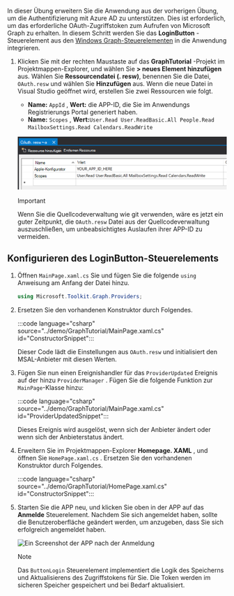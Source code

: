 <!-- markdownlint-disable MD002 MD041 -->

In dieser Übung erweitern Sie die Anwendung aus der vorherigen Übung, um die Authentifizierung mit Azure AD zu unterstützen. Dies ist erforderlich, um das erforderliche OAuth-Zugriffstoken zum Aufrufen von Microsoft Graph zu erhalten. In diesem Schritt werden Sie das **LoginButton** -Steuerelement aus den [Windows Graph-Steuerelementen](https://github.com/windows-toolkit/Graph-Controls) in die Anwendung integrieren.

1. Klicken Sie mit der rechten Maustaste auf das **GraphTutorial** -Projekt im Projektmappen-Explorer, und wählen Sie **> neues Element hinzufügen** aus. Wählen Sie **Ressourcendatei (. resw)**, benennen Sie die Datei, `OAuth.resw` und wählen Sie **Hinzufügen** aus. Wenn die neue Datei in Visual Studio geöffnet wird, erstellen Sie zwei Ressourcen wie folgt.

    - **Name:** `AppId` , **Wert:** die APP-ID, die Sie im Anwendungs Registrierungs Portal generiert haben.
    - **Name:** `Scopes` , **Wert:**`User.Read User.ReadBasic.All People.Read MailboxSettings.Read Calendars.ReadWrite`

    ![Ein Screenshot der Datei OAuth. resw im Visual Studio-Editor](./images/edit-resources-01.png)

    > [!IMPORTANT]
    > Wenn Sie die Quellcodeverwaltung wie git verwenden, wäre es jetzt ein guter Zeitpunkt, die `OAuth.resw` Datei aus der Quellcodeverwaltung auszuschließen, um unbeabsichtigtes Auslaufen ihrer APP-ID zu vermeiden.

## <a name="configure-the-loginbutton-control"></a>Konfigurieren des LoginButton-Steuerelements

1. Öffnen `MainPage.xaml.cs` Sie und fügen Sie die folgende `using` Anweisung am Anfang der Datei hinzu.

    ```csharp
    using Microsoft.Toolkit.Graph.Providers;
    ```

1. Ersetzen Sie den vorhandenen Konstruktor durch Folgendes.

    :::code language="csharp" source="../demo/GraphTutorial/MainPage.xaml.cs" id="ConstructorSnippet":::

    Dieser Code lädt die Einstellungen aus `OAuth.resw` und initialisiert den MSAL-Anbieter mit diesen Werten.

1. Fügen Sie nun einen Ereignishandler für das `ProviderUpdated` Ereignis auf der hinzu `ProviderManager` . Fügen Sie die folgende Funktion zur `MainPage`-Klasse hinzu:

    :::code language="csharp" source="../demo/GraphTutorial/MainPage.xaml.cs" id="ProviderUpdatedSnippet":::

    Dieses Ereignis wird ausgelöst, wenn sich der Anbieter ändert oder wenn sich der Anbieterstatus ändert.

1. Erweitern Sie im Projektmappen-Explorer **Homepage. XAML** , und öffnen Sie `HomePage.xaml.cs` . Ersetzen Sie den vorhandenen Konstruktor durch Folgendes.

    :::code language="csharp" source="../demo/GraphTutorial/HomePage.xaml.cs" id="ConstructorSnippet":::

1. Starten Sie die APP neu, und klicken Sie oben in der APP auf das **Anmelde** Steuerelement. Nachdem Sie sich angemeldet haben, sollte die Benutzeroberfläche geändert werden, um anzugeben, dass Sie sich erfolgreich angemeldet haben.

    ![Ein Screenshot der APP nach der Anmeldung](./images/add-aad-auth-01.png)

    > [!NOTE]
    > Das `ButtonLogin` Steuerelement implementiert die Logik des Speicherns und Aktualisierens des Zugriffstokens für Sie. Die Token werden im sicheren Speicher gespeichert und bei Bedarf aktualisiert.
